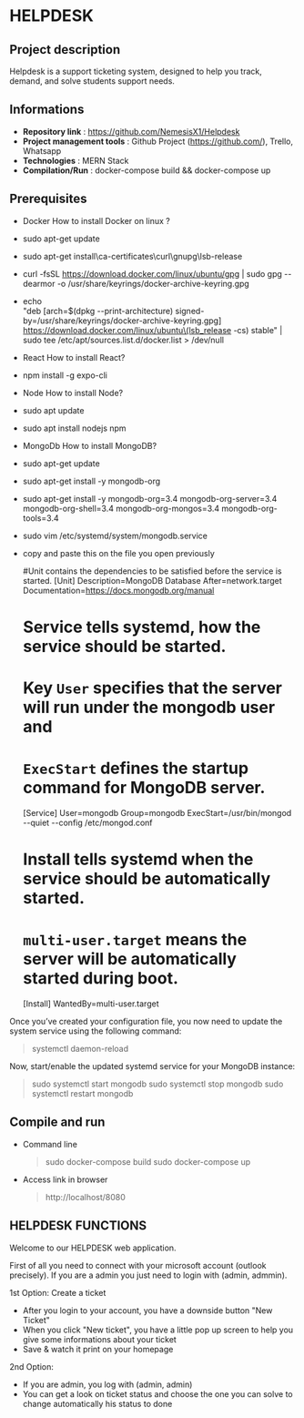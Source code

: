 # HELPDESK 

## Project description
Helpdesk is a support ticketing system, designed to help you track, demand, and solve students support needs.

## Informations

- **Repository link** : https://github.com/NemesisX1/Helpdesk
- **Project management tools** : Github Project (https://github.com/), Trello, Whatsapp
- **Technologies** : MERN Stack
- **Compilation/Run** : docker-compose build && docker-compose up

## Prerequisites
- Docker
How to install Docker on linux ?
 - sudo apt-get update
 - sudo apt-get install\ca-certificates\curl\gnupg\lsb-release
 - curl -fsSL https://download.docker.com/linux/ubuntu/gpg | sudo gpg --dearmor -o /usr/share/keyrings/docker-archive-keyring.gpg
 - echo \
  "deb [arch=$(dpkg --print-architecture) signed-by=/usr/share/keyrings/docker-archive-keyring.gpg] https://download.docker.com/linux/ubuntu\(lsb_release -cs) stable" | sudo tee /etc/apt/sources.list.d/docker.list > /dev/null


- React
How to install React?
 - npm install -g expo-cli

- Node
How to install Node?
 - sudo apt update
 - sudo apt install nodejs npm

- MongoDb
How to install MongoDB?
 - sudo apt-get update
 - sudo apt-get install -y mongodb-org
 - sudo apt-get install -y mongodb-org=3.4 mongodb-org-server=3.4 mongodb-org-shell=3.4 mongodb-org-mongos=3.4 mongodb-org-tools=3.4
 - sudo vim /etc/systemd/system/mongodb.service
 - copy and paste this on the file you open previously 

    #Unit contains the dependencies to be satisfied before the service is started.
    [Unit]
    Description=MongoDB Database
    After=network.target
    Documentation=https://docs.mongodb.org/manual
    # Service tells systemd, how the service should be started.
    # Key `User` specifies that the server will run under the mongodb user and
    # `ExecStart` defines the startup command for MongoDB server.
    [Service]
    User=mongodb
    Group=mongodb
    ExecStart=/usr/bin/mongod --quiet --config /etc/mongod.conf
    # Install tells systemd when the service should be automatically started.
    # `multi-user.target` means the server will be automatically started during boot.
    [Install]
    WantedBy=multi-user.target

Once you’ve created your configuration file, you now need to update the system service using the following command:

> systemctl daemon-reload

Now, start/enable the updated systemd service for your MongoDB instance:

> sudo systemctl start mongodb
> sudo systemctl stop mongodb
> sudo systemctl restart mongodb


## Compile and run
- Command line
  > sudo docker-compose build
  > sudo docker-compose up
- Access link in browser
  > http://localhost/8080


## HELPDESK FUNCTIONS
Welcome to our HELPDESK web application.

First of all you need to connect with your microsoft account (outlook precisely).
If you are a admin you just need to login with (admin, admmin).

1st Option: Create a ticket

- After you login to your account, you have a downside button "New Ticket"
- When you click "New ticket", you have a little pop up screen to help you give some informations about your ticket
- Save & watch it print on your homepage

2nd Option:

- If you are admin, you log with (admin, admin)
- You can get a look on ticket status and choose the one you can solve to change  automatically his status to done 
